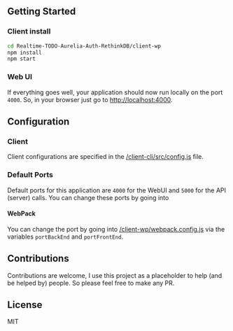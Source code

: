 ## Getting Started

### Client install
```bash
cd Realtime-TODO-Aurelia-Auth-RethinkDB/client-wp
npm install
npm start
```

### Web UI
If everything goes well, your application should now run locally on the port `4000`. So, in your browser just go to [http://localhost:4000](http://localhost:4000).

## Configuration
### Client
Client configurations are specified in the [/client-cli/src/config.js](https://github.com/ghiscoding/Realtime-TODO-Aurelia-Auth-RethinkDB/blob/master/client-cli/src/config.js) file.

### Default Ports
Default ports for this application are `4000` for the WebUI and `5000` for the API (server) calls.
You can change these ports by going into
#### WebPack
You can change the port by going into [/client-wp/webpack.config.js](https://github.com/ghiscoding/Realtime-TODO-Aurelia-Auth-RethinkDB/blob/master/client-wp/webpack.config.js) via the variables `portBackEnd` and `portFrontEnd`. 

## Contributions
Contributions are welcome, I use this project as a placeholder to help (and be helped by) people. So please feel free to make any PR.

## License
MIT
